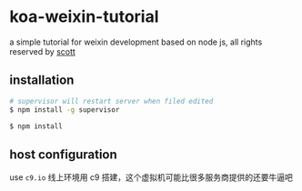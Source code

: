 # koa-weixin-tutorial
a simple tutorial for weixin development based on node js, all rights reserved by [scott](www.imooc.com)


## installation

```bash
# supervisor will restart server when filed edited
$ npm install -g supervisor

$ npm install
```

## host configuration

use `c9.io` 线上环境用 c9 搭建，这个虚拟机可能比很多服务商提供的还要牛逼吧

